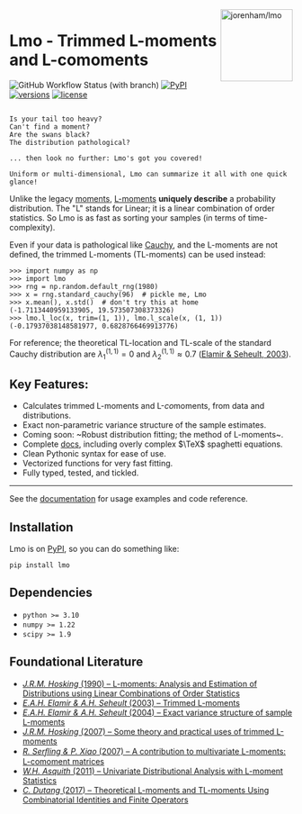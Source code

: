 <!--overview-start-->

<img src="https://jorenham.github.io/lmo/img/lmo.svg" alt="jorenham/lmo" width="128" align="right">

# Lmo - Trimmed L-moments and L-comoments

![GitHub Workflow Status (with branch)](https://img.shields.io/github/actions/workflow/status/jorenham/lmo/CI.yml?branch=master&style=flat-square)
[![PyPI](https://img.shields.io/pypi/v/lmo?style=flat-square)](https://pypi.org/project/lmo/)
[![versions](https://img.shields.io/pypi/pyversions/lmo?style=flat-square)](https://github.com/jorenham/lmo)
[![license](https://img.shields.io/github/license/jorenham/lmo?style=flat-square)](https://github.com/jorenham/lmo/blob/master/LICENSE?)

~~~

Is your tail too heavy? 
Can't find a moment? 
Are the swans black? 
The distribution pathological?

... then look no further: Lmo's got you covered!

Uniform or multi-dimensional, Lmo can summarize it all with one quick glance!

~~~

Unlike the legacy [moments](https://wikipedia.org/wiki/Moment_(mathematics)),
[L-moments](https://wikipedia.org/wiki/L-moment) **uniquely describe** a 
probability distribution.
The "L" stands for Linear; it is a linear combination of order statistics.
So Lmo is as fast as sorting your samples (in terms of time-complexity).

Even if your data is pathological like [Cauchy](https://wikipedia.org/wiki/Cauchy_distribution), 
and the L-moments are not defined, the trimmed L-moments (TL-moments) can be 
used instead:

```pycon
>>> import numpy as np
>>> import lmo
>>> rng = np.random.default_rng(1980)
>>> x = rng.standard_cauchy(96)  # pickle me, Lmo
>>> x.mean(), x.std()  # don't try this at home
(-1.7113440959133905, 19.573507308373326)
>>> lmo.l_loc(x, trim=(1, 1)), lmo.l_scale(x, (1, 1)) 
(-0.17937038148581977, 0.6828766469913776)
```

For reference; the theoretical TL-location and TL-scale of the standard 
Cauchy distribution are $\lambda^{(1, 1)}_{1} = 0$ and 
$\lambda^{(1, 1)}_2 \approx 0.7$ 
([Elamir & Seheult, 2003](https://doi.org/10.1016/S0167-9473(02)00250-5)).


## Key Features:

- Calculates trimmed L-moments and L-*co*moments, from data and distributions.
- Exact non-parametric variance structure of the sample estimates.
- Coming soon: ~Robust distribution fitting; the method of L-moments~.
- Complete [docs](https://jorenham.github.io/lmo/), including overly 
  complex $\TeX$ spaghetti equations.
- Clean Pythonic syntax for ease of use.
- Vectorized functions for very fast fitting.
- Fully typed, tested, and tickled.


---

See the [documentation](https://jorenham.github.io/lmo/) for usage examples and code reference.


## Installation

Lmo is on [PyPI](https://pypi.org/project/lmo/), so you can do something like:

```shell
pip install lmo
```


## Dependencies

- `python >= 3.10`
- `numpy >= 1.22`
- `scipy >= 1.9`


## Foundational Literature

- [*J.R.M. Hosking* (1990) &ndash; L-moments: Analysis and Estimation of 
  Distributions using Linear Combinations of Order Statistics
  ](https://doi.org/10.1111/j.2517-6161.1990.tb01775.x)
- [*E.A.H. Elamir & A.H. Seheult* (2003) &ndash; Trimmed L-moments
  ](https://doi.org/10.1016/S0167-9473(02)00250-5)
- [*E.A.H. Elamir & A.H. Seheult* (2004) &ndash; Exact variance structure of 
  sample L-moments](https://doi.org/10.1016/S0378-3758(03)00213-1)
- [*J.R.M. Hosking* (2007) &ndash; Some theory and practical uses of trimmed 
  L-moments](https://doi.org/10.1016/j.jspi.2006.12.002)
- [*R. Serﬂing & P. Xiao* (2007) &ndash; A contribution to multivariate 
  L-moments: L-comoment matrices](https://doi.org/10.1016/j.jmva.2007.01.008)
- [*W.H. Asquith* (2011) &ndash; Univariate Distributional Analysis with 
  L-moment Statistics](https://hdl.handle.net/2346/ETD-TTU-2011-05-1319)
- [*C. Dutang* (2017) &ndash; Theoretical L-moments and TL-moments Using
  Combinatorial Identities and Finite Operators
  ](https://doi.org/10.1080/03610926.2015.1073313)


<!--overview-end-->
